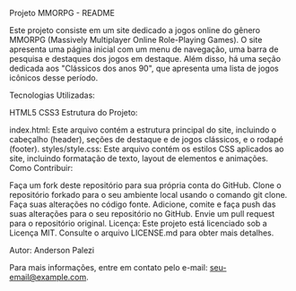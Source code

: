 Projeto MMORPG - README

Este projeto consiste em um site dedicado a jogos online do gênero MMORPG (Massively Multiplayer Online Role-Playing Games). O site apresenta uma página inicial com um menu de navegação, uma barra de pesquisa e destaques dos jogos em destaque. Além disso, há uma seção dedicada aos "Clássicos dos anos 90", que apresenta uma lista de jogos icônicos desse período.

Tecnologias Utilizadas:

HTML5
CSS3
Estrutura do Projeto:

index.html: Este arquivo contém a estrutura principal do site, incluindo o cabeçalho (header), seções de destaque e de jogos clássicos, e o rodapé (footer).
styles/style.css: Este arquivo contém os estilos CSS aplicados ao site, incluindo formatação de texto, layout de elementos e animações.
Como Contribuir:

Faça um fork deste repositório para sua própria conta do GitHub.
Clone o repositório forkado para o seu ambiente local usando o comando git clone.
Faça suas alterações no código fonte.
Adicione, comite e faça push das suas alterações para o seu repositório no GitHub.
Envie um pull request para o repositório original.
Licença:
Este projeto está licenciado sob a Licença MIT. Consulte o arquivo LICENSE.md para obter mais detalhes.

Autor:
Anderson Palezi

Para mais informações, entre em contato pelo e-mail: seu-email@example.com.
